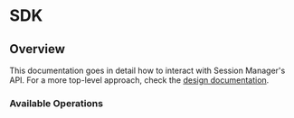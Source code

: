 # SDK

## Overview

This documentation goes in detail how to interact with Session Manager's API. For a more top-level approach, check the [design documentation](https://help.vtex.com/tutorial/using-session-manager-to-track-browsing-sessions-in-vtex-stores--1pA0tqsD4BFnJYhQ7ORQBd).

### Available Operations

